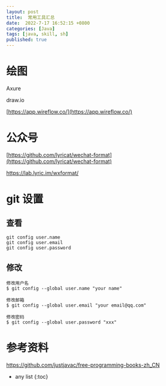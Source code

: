 ```yaml
---
layout: post
title:  常用工具汇总
date:  2022-7-17 16:52:15 +0800
categories: [Java]
tags: [java, skill, sh]
published: true
---
```


# 绘图

Axure 

draw.io

[https://app.wireflow.co/](https://app.wireflow.co/)

# 公众号

[https://github.com/lyricat/wechat-format](https://github.com/lyricat/wechat-format)

https://lab.lyric.im/wxformat/


# git 设置

## 查看

```
git config user.name
git config user.email
git config user.password
```

## 修改

```
修改用户名
$ git config --global user.name "your name"

修改邮箱
$ git config --global user.email "your email@qq.com"

修改密码
$ git config --global user.password "xxx"
```


# 参考资料

https://github.com/justjavac/free-programming-books-zh_CN

* any list
{:toc}